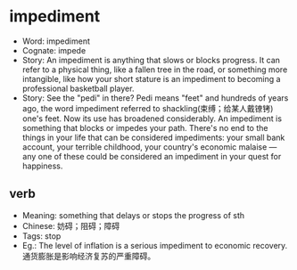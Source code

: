 # impediment

- Word: impediment
- Cognate: impede
- Story: An impediment is anything that slows or blocks progress. It can refer to a physical thing, like a fallen tree in the road, or something more intangible, like how your short stature is an impediment to becoming a professional basketball player.
- Story: See the "pedi" in there? Pedi means "feet" and hundreds of years ago, the word impediment referred to shackling(束缚；给某人戴镣铐) one's feet. Now its use has broadened considerably. An impediment is something that blocks or impedes your path. There's no end to the things in your life that can be considered impediments: your small bank account, your terrible childhood, your country's economic malaise — any one of these could be considered an impediment in your quest for happiness.

## verb

- Meaning: something that delays or stops the progress of sth
- Chinese: 妨碍；阻碍；障碍
- Tags: stop
- Eg.: The level of inflation is a serious impediment to economic recovery. 通货膨胀是影响经济复苏的严重障碍。

